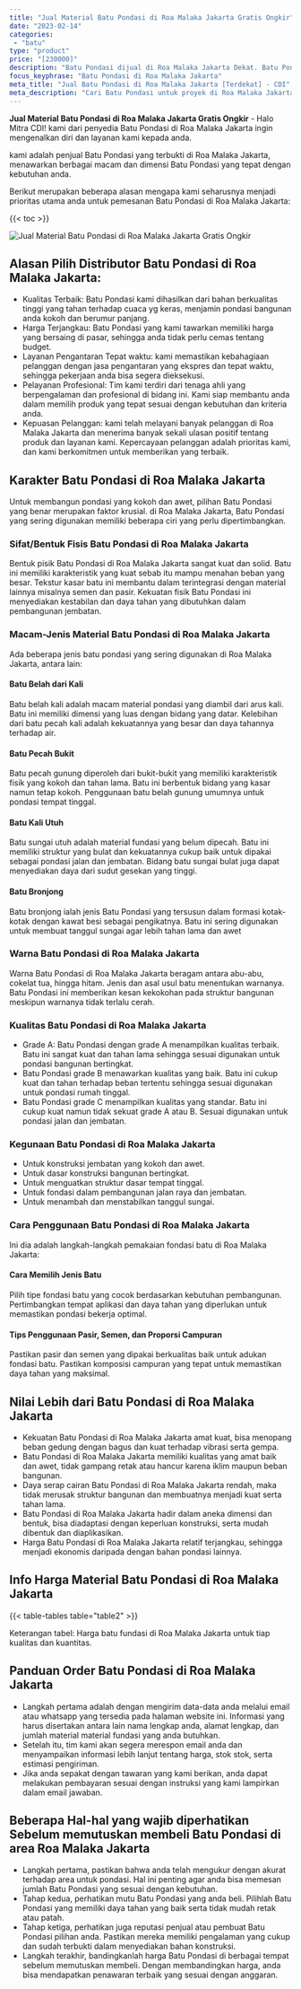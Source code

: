 ```yaml
---
title: "Jual Material Batu Pondasi di Roa Malaka Jakarta Gratis Ongkir"
date: "2023-02-14"
categories:
 - "batu"
type: "product"
price: "[230000]"
description: "Batu Pondasi dijual di Roa Malaka Jakarta Dekat. Batu Pondasi ini sering digunakan dalam proyek konstruksi sebagai dasar bangunan yang kokoh dan berkualitas. Silakan hubungi kami untuk informasi lebih lanjut."
focus_keyphrase: "Batu Pondasi di Roa Malaka Jakarta"
meta_title: "Jual Batu Pondasi di Roa Malaka Jakarta [Terdekat] - CDI"
meta_description: "Cari Batu Pondasi untuk proyek di Roa Malaka Jakarta? Kami menawarkan Batu Pondasi berkualitas untuk dasar bangunan. Raih penawaran terbaik sekarang."
---
```


**Jual Material Batu Pondasi di Roa Malaka Jakarta Gratis Ongkir** - Halo Mitra CDI! kami dari penyedia Batu Pondasi di Roa Malaka Jakarta ingin mengenalkan diri dan layanan kami kepada anda.

kami adalah penjual Batu Pondasi yang terbukti di Roa Malaka Jakarta, menawarkan berbagai macam dan dimensi Batu Pondasi yang tepat dengan kebutuhan anda.

Berikut merupakan beberapa alasan mengapa kami seharusnya menjadi prioritas utama anda untuk pemesanan Batu Pondasi di Roa Malaka Jakarta:

{{< toc >}}

![Jual Material Batu Pondasi di Roa Malaka Jakarta Gratis Ongkir](/images/batu/batu-pondasi-06.jpg)

## Alasan Pilih Distributor Batu Pondasi di Roa Malaka Jakarta:

*   Kualitas Terbaik: Batu Pondasi kami dihasilkan dari bahan berkualitas tinggi yang tahan terhadap cuaca yg keras, menjamin pondasi bangunan anda kokoh dan berumur panjang.
*   Harga Terjangkau: Batu Pondasi yang kami tawarkan memiliki harga yang bersaing di pasar, sehingga anda tidak perlu cemas tentang budget.
*   Layanan Pengantaran Tepat waktu: kami memastikan kebahagiaan pelanggan dengan jasa pengantaran yang ekspres dan tepat waktu, sehingga pekerjaan anda bisa segera dieksekusi.
*   Pelayanan Profesional: Tim kami terdiri dari tenaga ahli yang berpengalaman dan profesional di bidang ini. Kami siap membantu anda dalam memilih produk yang tepat sesuai dengan kebutuhan dan kriteria anda.
*   Kepuasan Pelanggan: kami telah melayani banyak pelanggan di Roa Malaka Jakarta dan menerima banyak sekali ulasan positif tentang produk dan layanan kami. Kepercayaan pelanggan adalah prioritas kami, dan kami berkomitmen untuk memberikan yang terbaik.

## Karakter Batu Pondasi di Roa Malaka Jakarta

Untuk membangun pondasi yang kokoh dan awet, pilihan Batu Pondasi yang benar merupakan faktor krusial. di Roa Malaka Jakarta, Batu Pondasi yang sering digunakan memiliki beberapa ciri yang perlu dipertimbangkan.

### Sifat/Bentuk Fisis Batu Pondasi di Roa Malaka Jakarta

Bentuk pisik Batu Pondasi di Roa Malaka Jakarta sangat kuat dan solid. Batu ini memiliki karakteristik yang kuat sebab itu mampu menahan beban yang besar. Tekstur kasar batu ini membantu dalam terintegrasi dengan material lainnya misalnya semen dan pasir. Kekuatan fisik Batu Pondasi ini menyediakan kestabilan dan daya tahan yang dibutuhkan dalam pembangunan jembatan.

### Macam-Jenis Material Batu Pondasi di Roa Malaka Jakarta

Ada beberapa jenis batu pondasi yang sering digunakan di Roa Malaka Jakarta, antara lain:

#### Batu Belah dari Kali

Batu belah kali adalah macam material pondasi yang diambil dari arus kali. Batu ini memiliki dimensi yang luas dengan bidang yang datar. Kelebihan dari batu pecah kali adalah kekuatannya yang besar dan daya tahannya terhadap air.

#### Batu Pecah Bukit

Batu pecah gunung diperoleh dari bukit-bukit yang memiliki karakteristik fisik yang kokoh dan tahan lama. Batu ini berbentuk bidang yang kasar namun tetap kokoh. Penggunaan batu belah gunung umumnya untuk pondasi tempat tinggal.

#### Batu Kali Utuh

Batu sungai utuh adalah material fundasi yang belum dipecah. Batu ini memiliki struktur yang bulat dan kekuatannya cukup baik untuk dipakai sebagai pondasi jalan dan jembatan. Bidang batu sungai bulat juga dapat menyediakan daya dari sudut gesekan yang tinggi.

#### Batu Bronjong

Batu bronjong ialah jenis Batu Pondasi yang tersusun dalam formasi kotak-kotak dengan kawat besi sebagai pengikatnya. Batu ini sering digunakan untuk membuat tanggul sungai agar lebih tahan lama dan awet

### Warna Batu Pondasi di Roa Malaka Jakarta

Warna Batu Pondasi di Roa Malaka Jakarta beragam antara abu-abu, cokelat tua, hingga hitam. Jenis dan asal usul batu menentukan warnanya. Batu Pondasi ini memberikan kesan kekokohan pada struktur bangunan meskipun warnanya tidak terlalu cerah.

### Kualitas Batu Pondasi di Roa Malaka Jakarta

*   Grade A: Batu Pondasi dengan grade A menampilkan kualitas terbaik. Batu ini sangat kuat dan tahan lama sehingga sesuai digunakan untuk pondasi bangunan bertingkat.
*   Batu Pondasi grade B menawarkan kualitas yang baik. Batu ini cukup kuat dan tahan terhadap beban tertentu sehingga sesuai digunakan untuk pondasi rumah tinggal.
*   Batu Pondasi grade C menampilkan kualitas yang standar. Batu ini cukup kuat namun tidak sekuat grade A atau B. Sesuai digunakan untuk pondasi jalan dan jembatan.

### Kegunaan Batu Pondasi di Roa Malaka Jakarta

*   Untuk konstruksi jembatan yang kokoh dan awet.
*   Untuk dasar konstruksi bangunan bertingkat.
*   Untuk menguatkan struktur dasar tempat tinggal.
*   Untuk fondasi dalam pembangunan jalan raya dan jembatan.
*   Untuk menambah dan menstabilkan tanggul sungai.

### Cara Penggunaan Batu Pondasi di Roa Malaka Jakarta

Ini dia adalah langkah-langkah pemakaian fondasi batu di Roa Malaka Jakarta:

#### Cara Memilih Jenis Batu

Pilih tipe fondasi batu yang cocok berdasarkan kebutuhan pembangunan. Pertimbangkan tempat aplikasi dan daya tahan yang diperlukan untuk memastikan pondasi bekerja optimal.

#### Tips Penggunaan Pasir, Semen, dan Proporsi Campuran

Pastikan pasir dan semen yang dipakai berkualitas baik untuk adukan fondasi batu. Pastikan komposisi campuran yang tepat untuk memastikan daya tahan yang maksimal.

## Nilai Lebih dari Batu Pondasi di Roa Malaka Jakarta

*   Kekuatan Batu Pondasi di Roa Malaka Jakarta amat kuat, bisa menopang beban gedung dengan bagus dan kuat terhadap vibrasi serta gempa.
*   Batu Pondasi di Roa Malaka Jakarta memiliki kualitas yang amat baik dan awet, tidak gampang retak atau hancur karena iklim maupun beban bangunan.
*   Daya serap cairan Batu Pondasi di Roa Malaka Jakarta rendah, maka tidak merusak struktur bangunan dan membuatnya menjadi kuat serta tahan lama.
*   Batu Pondasi di Roa Malaka Jakarta hadir dalam aneka dimensi dan bentuk, bisa diadaptasi dengan keperluan konstruksi, serta mudah dibentuk dan diaplikasikan.
*   Harga Batu Pondasi di Roa Malaka Jakarta relatif terjangkau, sehingga menjadi ekonomis daripada dengan bahan pondasi lainnya.

## Info Harga Material Batu Pondasi di Roa Malaka Jakarta

{{< table-tables table="table2" >}}

Keterangan tabel: Harga batu fundasi di Roa Malaka Jakarta untuk tiap kualitas dan kuantitas.

## Panduan Order Batu Pondasi di Roa Malaka Jakarta

*   Langkah pertama adalah dengan mengirim data-data anda melalui email atau whatsapp yang tersedia pada halaman website ini. Informasi yang harus disertakan antara lain nama lengkap anda, alamat lengkap, dan jumlah material material fundasi yang anda butuhkan.
*   Setelah itu, tim kami akan segera merespon email anda dan menyampaikan informasi lebih lanjut tentang harga, stok stok, serta estimasi pengiriman.
*   Jika anda sepakat dengan tawaran yang kami berikan, anda dapat melakukan pembayaran sesuai dengan instruksi yang kami lampirkan dalam email jawaban.

## Beberapa Hal-hal yang wajib diperhatikan Sebelum memutuskan membeli Batu Pondasi di area Roa Malaka Jakarta

*   Langkah pertama, pastikan bahwa anda telah mengukur dengan akurat terhadap area untuk pondasi. Hal ini penting agar anda bisa memesan jumlah Batu Pondasi yang sesuai dengan kebutuhan.
*   Tahap kedua, perhatikan mutu Batu Pondasi yang anda beli. Pilihlah Batu Pondasi yang memiliki daya tahan yang baik serta tidak mudah retak atau patah.
*   Tahap ketiga, perhatikan juga reputasi penjual atau pembuat Batu Pondasi pilihan anda. Pastikan mereka memiliki pengalaman yang cukup dan sudah terbukti dalam menyediakan bahan konstruksi.
*   Langkah terakhir, bandingkanlah harga Batu Pondasi di berbagai tempat sebelum memutuskan membeli. Dengan membandingkan harga, anda bisa mendapatkan penawaran terbaik yang sesuai dengan anggaran.